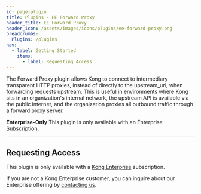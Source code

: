 ```yaml
---
id: page-plugin
title: Plugins - EE Forward Proxy
header_title: EE Forward Proxy
header_icon: /assets/images/icons/plugins/ee-forward-proxy.png
breadcrumbs:
  Plugins: /plugins
nav:
  - label: Getting Started
    items:
      - label: Requesting Access
---
```


The Forward Proxy plugin allows Kong to connect to intermediary transparent HTTP proxies, instead of directly to the upstream_url, when forwarding requests upstream. This is useful in environments where Kong sits in an organization's internal network, the upstream API is available via the public internet, and the organization proxies all outbound traffic through a forward proxy server.
<br />

<div class="alert alert-warning">
  <strong>Enterprise-Only</strong> This plugin is only available with an
  Enterprise Subscription.
</div>

----

## Requesting Access

This plugin is only available with a [Kong Enterprise](https://konghq.com/kong-enterprise-edition)
subscription.

If you are not a Kong Enterprise customer, you can inquire about our
Enterprise offering by [contacting us](https://konghq.com/request-demo).
